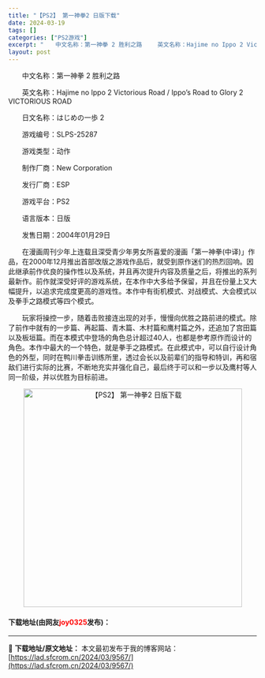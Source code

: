 ```yaml
---
title: "【PS2】 第一神拳2 日版下载"
date: 2024-03-19
tags: []
categories: ["PS2游戏"]
excerpt: "　　中文名称：第一神拳 2 胜利之路 　　英文名称：Hajime no Ippo 2 Victorious Road / Ippo&rsquo;s Road to Glory 2 VICTORIOUS ROAD 　　日文名称：はじめの一歩 2 　　游戏编号：SLPS-25287 　　游戏类型：动作 &hellip;"
layout: post
---
```


 <p>　　中文名称：第一神拳 2 胜利之路</p> <p>　　英文名称：Hajime no Ippo 2 Victorious Road / Ippo&rsquo;s Road to Glory 2 VICTORIOUS ROAD</p> <p>　　日文名称：はじめの一歩 2</p> <p>　　游戏编号：SLPS-25287</p> <p>　　游戏类型：动作</p> <p>　　制作厂商：New Corporation</p> <p>　　发行厂商：ESP</p> <p>　　游戏平台：PS2</p> <p>　　语言版本：日版</p> <p>　　发售日期：2004年01月29日</p> <p>　　在漫画周刊少年上连载且深受青少年男女所喜爱的漫画「第一神拳(中译)」作品，在2000年12月推出首部改版之游戏作品后，就受到原作迷们的热烈回响。因此继承前作优良的操作性以及系统，并且再次提升内容及质量之后，将推出的系列最新作。前作就深受好评的游戏系统，在本作中大多给予保留，并且在份量上又大幅提升，以追求完成度更高的游戏性。本作中有街机模式、对战模式、大会模式以及拳手之路模式等四个模式。</p> <p>　　玩家将操控一步，随着击败接连出现的对手，慢慢向优胜之路前进的模式。除了前作中就有的一步篇、再起篇、青木篇、木村篇和鹰村篇之外，还追加了宫田篇以及板垣篇。而在本模式中登场的角色总计超过40人，也都是参考原作而设计的角色。本作中最大的一个特色，就是拳手之路模式。在此模式中，可以自行设计角色的外型，同时在鸭川拳击训练所里，透过会长以及前辈们的指导和特训，再和宿敌们进行实际的比赛，不断地充实并强化自己，最后终于可以和一步以及鹰村等人同一阶级，并以优胜为目标前进。</p> <p align="center"><img align="" border="0" src="https://lad.sfcrom.cn/wp-content/uploads/2024/03/20240319_65f997d6196a6.jpg" width="443" alt="【PS2】 第一神拳2 日版下载" /></p> <p><h4>下载地址(由网友<font color="red">joy0325</font>发布)：</h4></p> 

---
📖 **下载地址/原文地址：** 本文最初发布于我的博客网站：[https://lad.sfcrom.cn/2024/03/9567/](https://lad.sfcrom.cn/2024/03/9567/)
